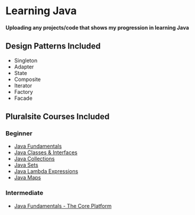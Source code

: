 # Learning Java
#### Uploading any projects/code that shows my progression in learning Java

## Design Patterns Included
- Singleton
- Adapter
- State
- Composite
- Iterator
- Factory
- Facade

## Pluralsite Courses Included

### Beginner 
- [Java Fundamentals](https://app.pluralsight.com/library/courses/getting-started-programming-java/table-of-contents)
- [Java Classes & Interfaces](https://app.pluralsight.com/library/courses/working-classes-interfaces-java/table-of-contents)
- [Java Collections](https://app.pluralsight.com/library/courses/java-collections-fundamentals/table-of-contents)
- [Java Sets](https://app.pluralsight.com/interactive-courses/detail/769e442d-0c13-414c-b244-7874dde8b99b)
- [Java Lambda Expressions](https://app.pluralsight.com/interactive-courses/detail/2725377c-611e-4e14-a81f-1be8cdaf4151)
- [Java Maps](https://app.pluralsight.com/interactive-courses/detail/4841e9b2-d3bf-4441-b8db-7b0b99d7bc33)

### Intermediate 
- [Java Fundamentals - The Core Platform](https://app.pluralsight.com/library/courses/cf2f01f8-42f4-432e-ba53-cef34b719983/table-of-contents)